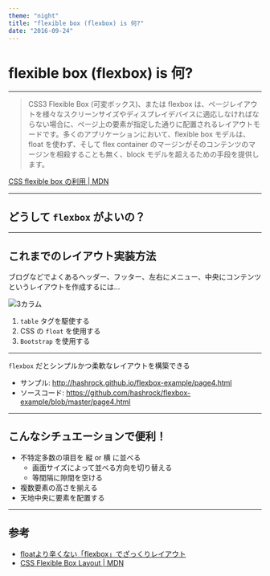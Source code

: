 ```yaml
---
theme: "night"
title: "flexible box (flexbox) is 何?"
date: "2016-09-24" 
---
```


# flexible box (flexbox) is 何?

---

> CSS3 Flexible Box (可変ボックス)、または flexbox は、ページレイアウトを様々なスクリーンサイズやディスプレイデバイスに適応しなければならない場合に、ページ上の要素が指定した通りに配置されるレイアウトモードです。多くのアプリケーションにおいて、flexible box モデルは、float を使わず、そして flex container のマージンがそのコンテンツのマージンを相殺することも無く、block モデルを超えるための手段を提供します。

[CSS flexible box の利用 | MDN](https://developer.mozilla.org/ja/docs/Web/CSS/CSS_Flexible_Box_Layout/Using_CSS_flexible_boxes)

---

## どうして `flexbox` がよいの？

---

## これまでのレイアウト実装方法

ブログなどでよくあるヘッダー、フッター、左右にメニュー、中央にコンテンツというレイアウトを作成するには...

![3カラム](http://www.geocities.jp/multi_column/practice/img/3column_right.png)

1. `table` タグを駆使する
2. CSS の `float` を使用する
3. `Bootstrap` を使用する

---

`flexbox` だとシンプルかつ柔軟なレイアウトを構築できる

* サンプル: http://hashrock.github.io/flexbox-example/page4.html
* ソースコード: https://github.com/hashrock/flexbox-example/blob/master/page4.html

---

## こんなシチュエーションで便利！

* 不特定多数の項目を 縦 or 横 に並べる
  - 画面サイズによって並べる方向を切り替える
  - 等間隔に隙間を空ける
* 複数要素の高さを揃える
* 天地中央に要素を配置する

---

## 参考

* [floatより辛くない「flexbox」でざっくりレイアウト](http://qiita.com/hashrock/items/939684b9207dbab1d59e)
* [CSS Flexible Box Layout | MDN](https://developer.mozilla.org/ja/docs/Web/CSS/CSS_Flexible_Box_Layout)
